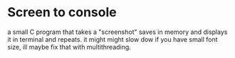 # Screen to console

a small C program that takes a "screenshot" saves in memory and displays it in terminal and repeats.
it might might slow dow if you have small font size, ill maybe fix that with multithreading.
